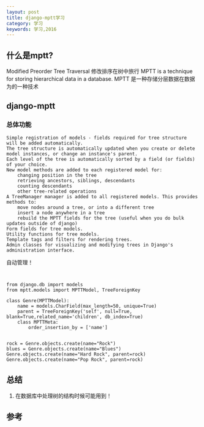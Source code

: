 ```yaml
---
layout: post
title: django-mptt学习
category: 学习
keywords: 学习,2016
---
```


## 什么是mptt?
Modified Preorder Tree Traversal
修改排序在树中旅行
MPTT is a technique for storing hierarchical data in a database. 
MPTT 是一种存储分层数据在数据为的一种技术

## django-mptt

### 总体功能

    Simple registration of models - fields required for tree structure will be added automatically.
    The tree structure is automatically updated when you create or delete model instances, or change an instance's parent.
    Each level of the tree is automatically sorted by a field (or fields) of your choice.
    New model methods are added to each registered model for:
        changing position in the tree
        retrieving ancestors, siblings, descendants
        counting descendants
        other tree-related operations
    A TreeManager manager is added to all registered models. This provides methods to:
        move nodes around a tree, or into a different tree
        insert a node anywhere in a tree
        rebuild the MPTT fields for the tree (useful when you do bulk updates outside of django)
    Form fields for tree models.
    Utility functions for tree models.
    Template tags and filters for rendering trees.
    Admin classes for visualizing and modifying trees in Django's administration interface.

自动管理！

```


from django.db import models
from mptt.models import MPTTModel, TreeForeignKey

class Genre(MPTTModel):
    name = models.CharField(max_length=50, unique=True)
    parent = TreeForeignKey('self', null=True, blank=True,related_name='children', db_index=True)
    class MPTTMeta:
        order_insertion_by = ['name']


rock = Genre.objects.create(name="Rock")
blues = Genre.objects.create(name="Blues")
Genre.objects.create(name="Hard Rock", parent=rock)
Genre.objects.create(name="Pop Rock", parent=rock)

```


## 总结

1. 在数据库中处理树的结构时候可能用到！


## 参考

[](https://github.com/django-mptt/django-mptt)
[](http://django-mptt.github.io/django-mptt/tutorial.html#getting-started)

